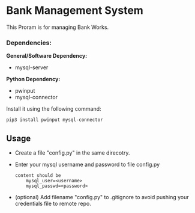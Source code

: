 # Bank Management System


This Proram is for managing Bank Works.

### Dependencies:

**General/Software Dependency:**
* mysql-server 


**Python Dependency:** 

* pwinput
* mysql-connector

Install it using the following command:
````
pip3 install pwinput mysql-connector
````

## Usage
* Create a file "config.py" in the same direcotry.
* Enter your mysql username and password to file config.py 
    ```
    content should be 
        mysql_user=<username>
        mysql_passwd=<password>
    ```

* (optional) Add filename "config.py" to
.gitignore to avoid pushing your credentials file to remote repo.


